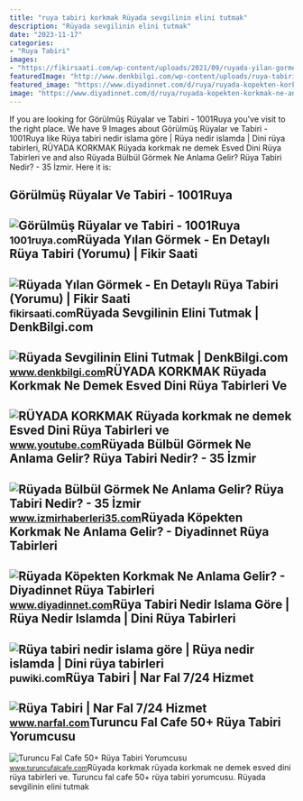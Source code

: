 ```yaml
---
title: "ruya tabiri korkmak Rüyada sevgilinin elini tutmak"
description: "Rüyada sevgilinin elini tutmak"
date: "2023-11-17"
categories:
- "Ruya Tabiri"
images:
- "https://fikirsaati.com/wp-content/uploads/2021/09/ruyada-yilan-gormek-en-detayli-ruya-tabiri-yorumu.jpg"
featuredImage: "http://www.denkbilgi.com/wp-content/uploads/ruya-tabiri1.jpg"
featured_image: "https://www.diyadinnet.com/d/ruya/ruyada-kopekten-korkmak-ne-anlama-gelir-10588.jpg"
image: "https://www.diyadinnet.com/d/ruya/ruyada-kopekten-korkmak-ne-anlama-gelir-10588.jpg"
---
```


If you are looking for Görülmüş Rüyalar ve Tabiri - 1001Ruya you've visit to the right place. We have 9 Images about Görülmüş Rüyalar ve Tabiri - 1001Ruya like Rüya tabiri nedir islama göre | Rüya nedir islamda | Dini rüya tabirleri, RÜYADA KORKMAK Rüyada korkmak ne demek Esved Dini Rüya Tabirleri ve and also Rüyada Bülbül Görmek Ne Anlama Gelir? Rüya Tabiri Nedir? - 35 İzmir. Here it is:

Görülmüş Rüyalar Ve Tabiri - 1001Ruya
-------------------------------------

 ![Görülmüş Rüyalar ve Tabiri - 1001Ruya](https://1001ruya.com/wp-content/uploads/gorulmus-ruya-ve-anlamlari.jpg) <small>1001ruya.com</small>Rüyada Yılan Görmek - En Detaylı Rüya Tabiri (Yorumu) | Fikir Saati
-------------------------------------------------------------------

 ![Rüyada Yılan Görmek - En Detaylı Rüya Tabiri (Yorumu) | Fikir Saati](https://fikirsaati.com/wp-content/uploads/2021/09/ruyada-yilan-gormek-en-detayli-ruya-tabiri-yorumu.jpg) <small>fikirsaati.com</small>Rüyada Sevgilinin Elini Tutmak | DenkBilgi.com
----------------------------------------------

 ![Rüyada Sevgilinin Elini Tutmak | DenkBilgi.com](http://www.denkbilgi.com/wp-content/uploads/ruya-tabiri1.jpg) <small>www.denkbilgi.com</small>RÜYADA KORKMAK Rüyada Korkmak Ne Demek Esved Dini Rüya Tabirleri Ve
-------------------------------------------------------------------

 ![RÜYADA KORKMAK Rüyada korkmak ne demek Esved Dini Rüya Tabirleri ve](https://i.ytimg.com/vi/XTeFl7skQlw/maxresdefault.jpg) <small>www.youtube.com</small>Rüyada Bülbül Görmek Ne Anlama Gelir? Rüya Tabiri Nedir? - 35 İzmir
-------------------------------------------------------------------

 ![Rüyada Bülbül Görmek Ne Anlama Gelir? Rüya Tabiri Nedir? - 35 İzmir](https://www.izmirhaberleri35.com/wp-content/uploads/2021/09/ruyada-bulbul-gormek-ne-anlama-gelir-ruya-tabiri-nedir-660x330.jpg) <small>www.izmirhaberleri35.com</small>Rüyada Köpekten Korkmak Ne Anlama Gelir? - Diyadinnet Rüya Tabirleri
--------------------------------------------------------------------

 ![Rüyada Köpekten Korkmak Ne Anlama Gelir? - Diyadinnet Rüya Tabirleri](https://www.diyadinnet.com/d/ruya/ruyada-kopekten-korkmak-ne-anlama-gelir-10588.jpg) <small>www.diyadinnet.com</small>Rüya Tabiri Nedir Islama Göre | Rüya Nedir Islamda | Dini Rüya Tabirleri
------------------------------------------------------------------------

 ![Rüya tabiri nedir islama göre | Rüya nedir islamda | Dini rüya tabirleri](https://puwiki.com/wp-content/uploads/2018/10/ruya-tabiri-nedir-islama-gore.jpg) <small>puwiki.com</small>Rüya Tabiri | Nar Fal 7/24 Hizmet
---------------------------------

 ![Rüya Tabiri | Nar Fal 7/24 Hizmet](https://www.narfal.com/images/fallar/ruya-tabiri/ruya-tabiri-6.jpg) <small>www.narfal.com</small>Turuncu Fal Cafe 50+ Rüya Tabiri Yorumcusu
------------------------------------------

 ![Turuncu Fal Cafe 50+ Rüya Tabiri Yorumcusu](https://www.turuncufalcafe.com/wp-content/uploads/2021/04/ruya-tabiri-4-768x509.jpg) <small>www.turuncufalcafe.com</small>Rüyada korkmak rüyada korkmak ne demek esved dini rüya tabirleri ve. Turuncu fal cafe 50+ rüya tabiri yorumcusu. Rüyada sevgilinin elini tutmak
